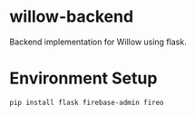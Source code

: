 # willow-backend
Backend implementation for Willow using flask.

# Environment Setup

```
pip install flask firebase-admin fireo
```
